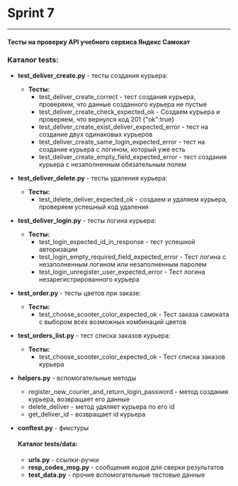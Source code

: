 # Sprint 7

---
#### Тесты на проверку API учебного сервиса Яндекс Самокат

### Каталог tests:
* __test_deliver_create.py__ - тесты создания курьера:
  * **Тесты:**
    * test_deliver_create_correct - тест создания курьера, проверяем, что данные созданного курьера не пустые
    * test_deliver_create_check_expected_ok - Создаем курьера и проверяем, что вернулся код 201 {"ok":true}
    * test_deliver_create_exist_deliver_expected_error - тест на создание двух одинаковых курьеров
    * test_deliver_create_same_login_expected_error - тест на создание курьера с логином, который уже есть
    * test_deliver_create_empty_field_expected_error - тест создания курьера с незаполненным обязательным полем

* __test_deliver_delete.py__ - тесты удаления курьера:
  * **Тесты:**
    * test_delete_deliver_expected_ok - создаем и удаляем курьера, проверяем успешный код удаления
  
* __test_deliver_login.py__ - тесты логина курьера:
  * **Тесты:**
    * test_login_expected_id_in_response - тест успешной авторизации
    * test_login_empty_required_field_expected_error - Тест логина с незаполненным логином или незаполненным паролем
    * test_login_unregister_user_expected_error - Тест логина незарегистрированного курьера

* __test_order.py__ - тесты цветов при заказе:
  * **Тесты:**
    * test_choose_scooter_color_expected_ok - Тест заказа самоката с выбором всех возможных комбинаций цветов
    
* __test_orders_list.py__ - тест списка заказов курьера:
  * **Тесты:**
    * test_choose_scooter_color_expected_ok - Тест списка заказов курьера

* __helpers.py__ - вспомогательные методы
  * register_new_courier_and_return_login_password - метод создания курьера, возвращает его данные
  * delete_deliver - метод удяляет курьера по его id
  * get_deliver_id - возвращает id курьера

* __conftest.py__ - фикстуры


  #### Каталог tests/data:
  * __urls.py__ - ссылки-ручки
  * __resp_codes_msg.py__ - сообщения кодов для сверки результатов
  * __test_data.py__ - прочие вспомогательные тестовые данные

